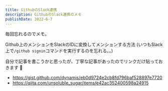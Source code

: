 ```yaml
---
title: GithubのSlack連携
description: GithubのSlack連携のメモ
publishDate: 2022-6-7
---
```


毎回忘れるのでメモ。

Github上のメンションをSlackのIDに変換してメンションする方法
(いつもSlack上で`/github signin`コマンドを実行するのを忘れる。。)


自分で記事を書こうかと思ったが、丁寧な記事があったのでリンクだけ貼っておきます 📝

- https://gist.github.com/dynamis/eb0d9724e2cb8fd796baf528897e7720
- https://qiita.com/unsoluble_sugar/items/e42ac352400598a24915
    